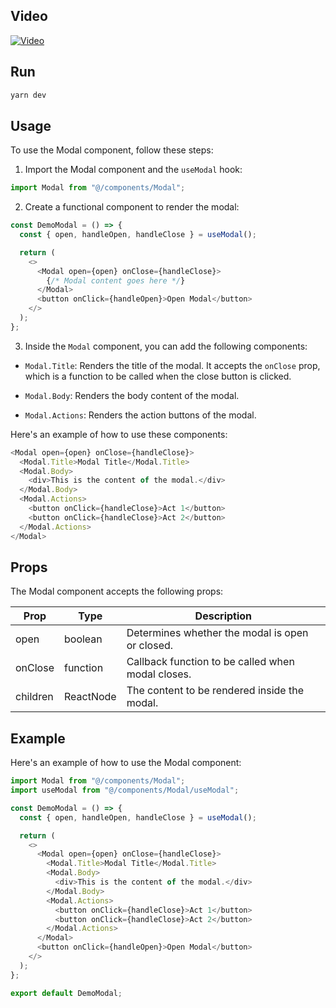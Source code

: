 
## Video
[![Video](https://img.youtube.com/vi/VIDEO_ID/0.jpg)](https://github.com/nullmastermind/reuseable-modal/blob/master/modal.mp4)


## Run

```bash
yarn dev
```

## Usage

To use the Modal component, follow these steps:

1. Import the Modal component and the `useModal` hook:

```javascript
import Modal from "@/components/Modal";
```

2. Create a functional component to render the modal:

```javascript
const DemoModal = () => {
  const { open, handleOpen, handleClose } = useModal();

  return (
    <>
      <Modal open={open} onClose={handleClose}>
        {/* Modal content goes here */}
      </Modal>
      <button onClick={handleOpen}>Open Modal</button>
    </>
  );
};
```

3. Inside the `Modal` component, you can add the following components:

- `Modal.Title`: Renders the title of the modal. It accepts the `onClose` prop, which is a function to be called when the close button is clicked.

- `Modal.Body`: Renders the body content of the modal.

- `Modal.Actions`: Renders the action buttons of the modal.

Here's an example of how to use these components:

```javascript
<Modal open={open} onClose={handleClose}>
  <Modal.Title>Modal Title</Modal.Title>
  <Modal.Body>
    <div>This is the content of the modal.</div>
  </Modal.Body>
  <Modal.Actions>
    <button onClick={handleClose}>Act 1</button>
    <button onClick={handleClose}>Act 2</button>
  </Modal.Actions>
</Modal>
```

## Props

The Modal component accepts the following props:

| Prop     | Type     | Description                                      |
| -------- | -------- | ------------------------------------------------ |
| open     | boolean  | Determines whether the modal is open or closed.  |
| onClose  | function | Callback function to be called when modal closes. |
| children | ReactNode | The content to be rendered inside the modal.      |

## Example

Here's an example of how to use the Modal component:

```javascript
import Modal from "@/components/Modal";
import useModal from "@/components/Modal/useModal";

const DemoModal = () => {
  const { open, handleOpen, handleClose } = useModal();

  return (
    <>
      <Modal open={open} onClose={handleClose}>
        <Modal.Title>Modal Title</Modal.Title>
        <Modal.Body>
          <div>This is the content of the modal.</div>
        </Modal.Body>
        <Modal.Actions>
          <button onClick={handleClose}>Act 1</button>
          <button onClick={handleClose}>Act 2</button>
        </Modal.Actions>
      </Modal>
      <button onClick={handleOpen}>Open Modal</button>
    </>
  );
};

export default DemoModal;
```
